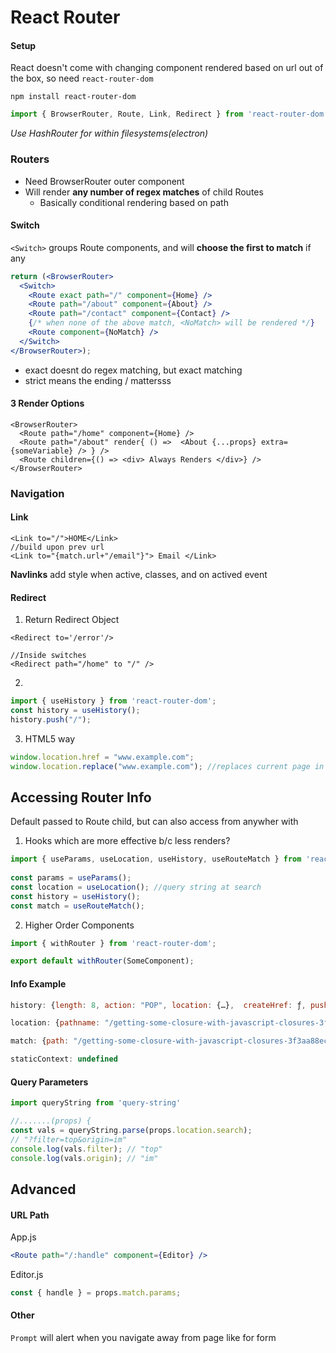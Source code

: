 #  React Router

#### Setup

React doesn't come with changing component rendered based on url out of the box, so need `react-router-dom`

`npm install react-router-dom`

```js
import { BrowserRouter, Route, Link, Redirect } from 'react-router-dom';
```

*Use HashRouter for within filesystems(electron)*

### Routers

- Need BrowserRouter outer component
- Will render **any number of regex matches** of child Routes
  - Basically conditional rendering based on path

#### Switch

`<Switch>`  groups Route components, and will **choose the first to match** if any

```jsx
return (<BrowserRouter>
  <Switch>
    <Route exact path="/" component={Home} />
    <Route path="/about" component={About} />
    <Route path="/contact" component={Contact} />
    {/* when none of the above match, <NoMatch> will be rendered */}
    <Route component={NoMatch} />
  </Switch>
</BrowserRouter>);
```

- exact doesnt do regex matching, but exact matching
- strict means the ending / mattersss 

#### 3 Render Options

```react
<BrowserRouter>
  <Route path="/home" component={Home} />
  <Route path="/about" render{ () =>  <About {...props} extra={someVariable} /> } />
  <Route children={() => <div> Always Renders </div>} /> 
</BrowserRouter>
```

### Navigation

#### Link

```react
<Link to="/">HOME</Link>
//build upon prev url
<Link to="{match.url+"/email"}"> Email </Link>
```

**Navlinks** add style when active, classes, and on actived event

#### Redirect

1) Return Redirect Object

```react
<Redirect to='/error'/>

//Inside switches
<Redirect path="/home" to "/" />
```

2) 

```js
import { useHistory } from 'react-router-dom';
const history = useHistory();
history.push("/");
```

3)   HTML5 way

```javascript
window.location.href = "www.example.com";
window.location.replace("www.example.com"); //replaces current page in history
```

## Accessing Router Info

Default passed to Route child, but can also access from anywher with 

1) Hooks which are more effective b/c less renders?

```javascript
import { useParams, useLocation, useHistory, useRouteMatch } from 'react-router-dom';
  
const params = useParams();
const location = useLocation(); //query string at search
const history = useHistory();
const match = useRouteMatch();
```

2) Higher Order Components

```js
import { withRouter } from 'react-router-dom';

export default withRouter(SomeComponent);
```

#### Info Example

```js
history: {length: 8, action: "POP", location: {…}, 	createHref: ƒ, push: ƒ, …}

location: {pathname: "/getting-some-closure-with-javascript-closures-3f3aa88ecf8c", search: "", hash: "", state: undefined, key: "pmanoj"}

match: {path: "/getting-some-closure-with-javascript-closures-3f3aa88ecf8c", url: "/getting-some-closure-with-javascript-closures-3f3aa88ecf8c", isExact: true, params: {…}}

staticContext: undefined
```

#### Query Parameters

```jsx
import queryString from 'query-string'

//.......(props) {
const vals = queryString.parse(props.location.search); 
// "?filter=top&origin=im"
console.log(vals.filter); // "top"
console.log(vals.origin); // "im"
```

## Advanced

#### URL Path

App.js

```jsx
<Route path="/:handle" component={Editor} />
```

Editor.js

```jsx
const { handle } = props.match.params;
```

#### Other

`Prompt` will alert when you navigate away from page like for form